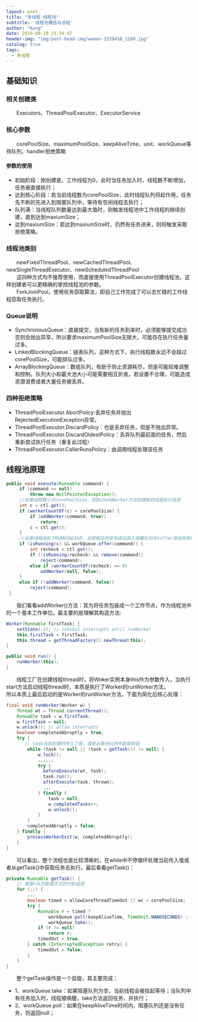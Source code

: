 ```yaml
---
layout: post
title: "多线程-线程池"
subtitle: '线程池概括与总结'
author: "Kang"
date: 2019-09-10 23:34:47
header-img: "img/post-head-img/woman-1539416_1280.jpg"
catalog: true
tags:
  - 多线程
---
```

## 基础知识
### 相关创建类
&emsp;&emsp;Executors、ThreadPoolExecutor、ExecutorService


### 核心参数
&emsp;&emsp;corePoolSize、maximumPoolSize、keepAliveTime、unit、workQueue等待队列、handler拒绝策略

#### 参数的使用
- 初始阶段：刚创建是，工作线程为0，此时当任务加入时，线程数不断增加，任务被直接执行；    
- 达到核心阶段：若当前线程数为corePoolSize，此时线程队列将起作用，任务先不断的先进入到阻塞队列中，等待有空闲线程去执行；    
- 队列满：当线程队列数量达到最大值时，则触发线程池中工作线程的继续创建，直到达到maxiumSize；    
- 达到maxiumSize：若达到maxiumSize时，仍然有任务进来，则将触发采取拒绝策略。    

### 线程池类别
&emsp;&emsp;newFixedThreadPool、newCachedThreadPool、newSingleThreadExecutor、newScheduledThreadPool    
&emsp;&emsp;这四种方式均不推荐使用，而直接使用ThreadPoolExecutor创建线程池，这样创建者可以更精确的掌控线程池的参数。  
&emsp;&emsp;ForkJoinPool，使用任务窃取算法，即自己工作完成了可以去忙碌的工作线程窃取任务执行。  

### Queue说明
- SynchronousQueue：直接提交，当有新的任务到来时，必须能够提交成功否则会抛出异常，所以要求maximumPoolSize无限大，可能存在执行任务量过多。  
- LinkedBlockingQueue：链表队列，这种方式下，执行线程数永远不会超过corePoolSize，可能排队过多。  
- ArrayBlockingQueue：数组队列，有助于防止资源耗尽，但是可能较难调整和控制。队列大小和最大池大小可能需要相互折衷。若设置不合理，可能造成资源浪费或者大量任务被丢弃。  


### 四种拒绝策略
- ThreadPoolExecutor.AbortPolicy:丢弃任务并抛出RejectedExecutionException异常。 
- ThreadPoolExecutor.DiscardPolicy：也是丢弃任务，但是不抛出异常。 
- ThreadPoolExecutor.DiscardOldestPolicy：丢弃队列最前面的任务，然后重新尝试执行任务（重复此过程）
- ThreadPoolExecutor.CallerRunsPolicy：由调用线程处理该任务 

## 线程池原理
```java
public void execute(Runnable command) {
     if (command == null)
         throw new NullPointerException();
     //如果线程数小于corePoolSize，则执行addWorker方法创建新的线程执行任务
     int c = ctl.get();
     if (workerCountOf(c) < corePoolSize) {
         if (addWorker(command, true))
             return;
         c = ctl.get();
     }
     //如果线程池处于RUNNING状态，且把提交的任务成功放入阻塞队列中(offer添加失败时返回false)
     if (isRunning(c) && workQueue.offer(command)) {
         int recheck = ctl.get();
         if (!isRunning(recheck) && remove(command))
             reject(command);
         else if (workerCountOf(recheck) == 0)
             addWorker(null, false);
     }
     else if (!addWorker(command, false))
         reject(command);
 }

```
&emsp;&emsp;我们看看addWorker()方法：其为将任务包装成一个工作节点，作为线程池中的一个基本工作单位。最主要的是理解其构造方法:

```java
Worker(Runnable firstTask) {
    setState(-1); // inhibit interrupts until runWorker
    this.firstTask = firstTask;
    this.thread = getThreadFactory().newThread(this);
}

public void run() {
    runWorker(this);
}
```
&emsp;&emsp;线程工厂在创建线程thread时，将Woker实例本身this作为参数传入，当执行start方法启动线程thread时，本质是执行了Worker的runWorker方法。  
所以本质上最后启动的是Worker的runWorker方法，下面为简化后核心处理：
```java
final void runWorker(Worker w) {
    Thread wt = Thread.currentThread();
    Runnable task = w.firstTask;
    w.firstTask = null;
    w.unlock(); // allow interrupts
    boolean completedAbruptly = true;
    try {
       // task当前创建时传入了值，或者从等待队列中能取到值
        while (task != null || (task = getTask()) != null) {
            w.lock();
            ......
            try {
              beforeExecute(wt, task);
              task.run();
              afterExecute(task, thrown);
              ...
            } finally {
                task = null;
                w.completedTasks++;
                w.unlock();
            }
        }
        completedAbruptly = false;
    } finally {
        processWorkerExit(w, completedAbruptly);
    }
}
```
&emsp;&emsp;可以看出，整个流程也是比较清晰的，在while中不停循环处理当前传入值或者从getTask()中获取任务去执行。最后看看getTask()：  
```java
private Runnable getTask() {
    // 紫旋+队列取值方式的巧妙运用
    for (;;) {
        ...
        boolean timed = allowCoreThreadTimeOut || wc > corePoolSize;
        try {
            Runnable r = timed ?
                workQueue.poll(keepAliveTime, TimeUnit.NANOSECONDS) :
                workQueue.take();
            if (r != null)
                return r;
            timedOut = true;
        } catch (InterruptedException retry) {
            timedOut = false;
        }
    }
}
```
&emsp;&emsp;整个getTask操作是一个自旋，其主要完成：
- 1、workQueue.take：如果阻塞队列为空，当前线程会被挂起等待；当队列中有任务加入时，线程被唤醒，take方法返回任务，并执行；
- 2、workQueue.poll：如果在keepAliveTime时间内，阻塞队列还是没有任务，则返回null；
